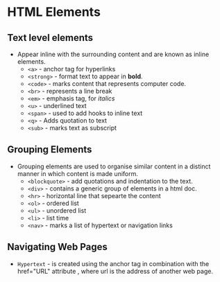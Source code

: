 # HTML Elements

## Text level elements
- Appear inline with the surrounding content and are known as inline elements.
    - `<a>` - anchor tag for hyperlinks
    - `<strong>` - format text to appear in **bold**.
    - `<code>` - marks content that represents computer code.
    - `<br>` - represents a line break
    - `<em>` - emphasis tag, for _italics_
    - `<u>` - underlined text
    - `<span>` - used to add hooks to inline text
    - `<q>` - Adds quotation to text
    - `<sub>` - marks text as subscript

## Grouping Elements
- Grouping elements are used to organise similar content in a distinct manner in which content is made uniform.
    - `<blockquote>` - add quotations and indentation to the text.
    - `<div>` - contains a generic group of elements in a html doc.
    - `<hr>` - horizontal line that sepearte the content
    - `<ol>` - ordered list
    - `<ul>` - unordered list
    - `<li>` - list time
    - `<nav>` - marks a list of hypertext or navigation links

## Navigating Web Pages
- `Hypertext` - is created using the anchor tag in combination with the href="URL" attribute , where url is the address of another web page.
